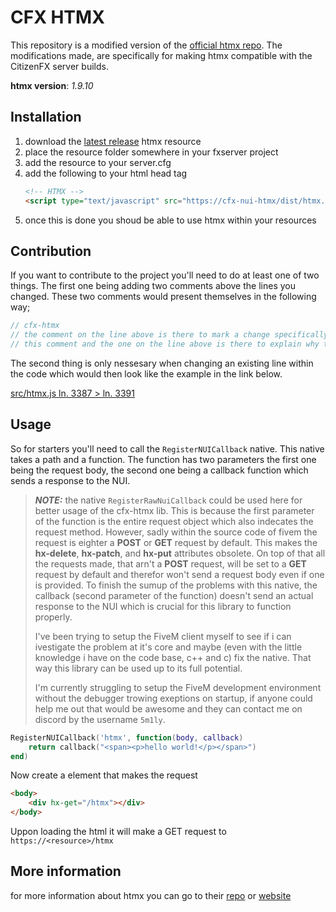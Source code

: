 # CFX HTMX
This repository is a modified version of the [official htmx repo](https://github.com/bigskysoftware/htmx). The modifications made, are specifically for making htmx compatible with the CitizenFX server builds.

**htmx version**: *1.9.10*

## Installation
1. download the [latest release](https://github.com/5m1Ly/cfx-htmx/releases/latest) htmx resource
1. place the resource folder somewhere in your fxserver project
1. add the resource to your server.cfg
1. add the following to your html head tag
    ```html
    <!-- HTMX -->
    <script type="text/javascript" src="https://cfx-nui-htmx/dist/htmx.js"></script>
    ```
1. once this is done you shoud be able to use htmx within your resources

## Contribution
If you want to contribute to the project you'll need to do at least one of two things. The first one being adding two comments above the lines you changed. These two comments would present themselves in the following way;
```js
// cfx-htmx
// the comment on the line above is there to mark a change specifically for the cfx version of htmx
// this comment and the one on the line above is there to explain why the change has been made
```

The second thing is only nessesary when changing an existing line within the code which would then look like the example in the link below.

[src/htmx.js ln. 3387 > ln. 3391](https://github.com/5m1Ly/cfx-htmx/blob/a4672c9dfdc97b063be2c7f088a3fefbe056c81b/src/htmx.js#L3387C1-L3391C82)

## Usage
So for starters you'll need to call the `RegisterNUICallback` native. This native takes a path and a function. The function has two parameters the first one being the request body, the second one being a callback function which sends a response to the NUI.

> **_NOTE:_** the native `RegisterRawNuiCallback` could be used here for better usage of the cfx-htmx lib. This is because the first parameter of the function is the entire request object which also indecates the request method. However, sadly within the source code of fivem the request is eighter a **POST** or **GET** request by default. This makes the **hx-delete**, **hx-patch**, and **hx-put** attributes obsolete. On top of that all the requests made, that arn't a **POST** request, will be set to a **GET** request by default and therefor won't send a request body even if one is provided. To finish the sumup of the problems with this native, the callback (second parameter of the function) doesn't send an actual response to the NUI which is crucial for this library to function properly.
>
> I've been trying to setup the FiveM client myself to see if i can ivestigate the problem at it's core and maybe (even with the little knowledge i have on the code base, c++ and c) fix the native. That way this library can be used up to its full potential.
>
> I'm currently struggling to setup the FiveM development environment without the debugger trowing exeptions on startup, if anyone could help me out that would be awesome and they can contact me on discord by the username `5m1ly`.

```lua
RegisterNUICallback('htmx', function(body, callback)
    return callback("<span><p>hello world!</p></span>")
end)
```

Now create a element that makes the request

```html
<body>
    <div hx-get="/htmx"></div>
</body>
```

Uppon loading the html it will make a GET request to `https://<resource>/htmx`

## More information
for more information about htmx you can go to their [repo](https://github.com/bigskysoftware/htmx) or [website](https://htmx.org/)
